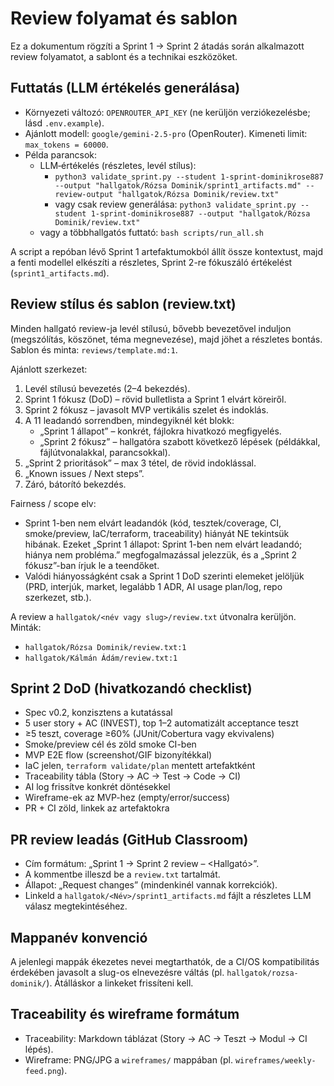# Review folyamat és sablon

Ez a dokumentum rögzíti a Sprint 1 → Sprint 2 átadás során alkalmazott review folyamatot, a sablont és a technikai eszközöket.

## Futtatás (LLM értékelés generálása)

- Környezeti változó: `OPENROUTER_API_KEY` (ne kerüljön verziókezelésbe; lásd `.env.example`).
- Ajánlott modell: `google/gemini-2.5-pro` (OpenRouter). Kimeneti limit: `max_tokens = 60000`.
- Példa parancsok:
  - LLM‑értékelés (részletes, levél stílus):
    - `python3 validate_sprint.py --student 1-sprint-dominikrose887 --output "hallgatok/Rózsa Dominik/sprint1_artifacts.md" --review-output "hallgatok/Rózsa Dominik/review.txt"`
    - vagy csak review generálása: `python3 validate_sprint.py --student 1-sprint-dominikrose887 --output "hallgatok/Rózsa Dominik/review.txt"`
  - vagy a többhallgatós futtató: `bash scripts/run_all.sh`

A script a repóban lévő Sprint 1 artefaktumokból állít össze kontextust, majd a fenti modellel elkészíti a részletes, Sprint 2-re fókuszáló értékelést (`sprint1_artifacts.md`).

## Review stílus és sablon (review.txt)

Minden hallgató review-ja levél stílusú, bővebb bevezetővel induljon (megszólítás, köszönet, téma megnevezése), majd jöhet a részletes bontás. Sablon és minta: `reviews/template.md:1`.

Ajánlott szerkezet:
1) Levél stílusú bevezetés (2–4 bekezdés).
2) Sprint 1 fókusz (DoD) – rövid bulletlista a Sprint 1 elvárt köreiről.
3) Sprint 2 fókusz – javasolt MVP vertikális szelet és indoklás.
4) A 11 leadandó sorrendben, mindegyiknél két blokk:
   - „Sprint 1 állapot” – konkrét, fájlokra hivatkozó megfigyelés.
   - „Sprint 2 fókusz” – hallgatóra szabott következő lépések (példákkal, fájlútvonalakkal, parancsokkal).
5) „Sprint 2 prioritások” – max 3 tétel, de rövid indoklással.
6) „Known issues / Next steps”.
7) Záró, bátorító bekezdés.

Fairness / scope elv:
- Sprint 1-ben nem elvárt leadandók (kód, tesztek/coverage, CI, smoke/preview, IaC/terraform, traceability) hiányát NE tekintsük hibának. Ezeket „Sprint 1 állapot: Sprint 1-ben nem elvárt leadandó; hiánya nem probléma.” megfogalmazással jelezzük, és a „Sprint 2 fókusz”-ban írjuk le a teendőket.
- Valódi hiányosságként csak a Sprint 1 DoD szerinti elemeket jelöljük (PRD, interjúk, market, legalább 1 ADR, AI usage plan/log, repo szerkezet, stb.).

A review a `hallgatok/<név vagy slug>/review.txt` útvonalra kerüljön. Minták:
- `hallgatok/Rózsa Dominik/review.txt:1`
- `hallgatok/Kálmán Ádám/review.txt:1`

## Sprint 2 DoD (hivatkozandó checklist)

- Spec v0.2, konzisztens a kutatással
- 5 user story + AC (INVEST), top 1–2 automatizált acceptance teszt
- ≥5 teszt, coverage ≥60% (JUnit/Cobertura vagy ekvivalens)
- Smoke/preview cél és zöld smoke CI-ben
- MVP E2E flow (screenshot/GIF bizonyítékkal)
- IaC jelen, `terraform validate/plan` mentett artefaktként
- Traceability tábla (Story → AC → Test → Code → CI)
- AI log frissítve konkrét döntésekkel
- Wireframe-ek az MVP-hez (empty/error/success)
- PR + CI zöld, linkek az artefaktokra

## PR review leadás (GitHub Classroom)

- Cím formátum: „Sprint 1 → Sprint 2 review – <Hallgató>”.
- A kommentbe illeszd be a `review.txt` tartalmát.
- Állapot: „Request changes” (mindenkinél vannak korrekciók).
- Linkeld a `hallgatok/<Név>/sprint1_artifacts.md` fájlt a részletes LLM válasz megtekintéséhez.

## Mappanév konvenció

A jelenlegi mappák ékezetes nevei megtarthatók, de a CI/OS kompatibilitás érdekében javasolt a slug-os elnevezésre váltás (pl. `hallgatok/rozsa-dominik/`). Átálláskor a linkeket frissíteni kell.

## Traceability és wireframe formátum

- Traceability: Markdown táblázat (Story → AC → Teszt → Modul → CI lépés).
- Wireframe: PNG/JPG a `wireframes/` mappában (pl. `wireframes/weekly-feed.png`).

